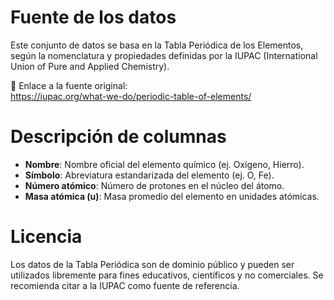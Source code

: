 # Fuente de los datos

Este conjunto de datos se basa en la Tabla Periódica de los Elementos, según la nomenclatura y propiedades definidas por la IUPAC (International Union of Pure and Applied Chemistry).

🔗 Enlace a la fuente original:  
https://iupac.org/what-we-do/periodic-table-of-elements/

# Descripción de columnas

- **Nombre**: Nombre oficial del elemento químico (ej. Oxígeno, Hierro).
- **Símbolo**: Abreviatura estandarizada del elemento (ej. O, Fe).
- **Número atómico**: Número de protones en el núcleo del átomo.
- **Masa atómica (u)**: Masa promedio del elemento en unidades atómicas.

# Licencia

Los datos de la Tabla Periódica son de dominio público y pueden ser utilizados libremente para fines educativos, científicos y no comerciales. Se recomienda citar a la IUPAC como fuente de referencia.
